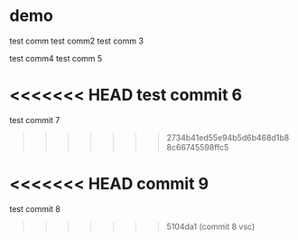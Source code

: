 # demo
test comm
test comm2
test comm 3

test comm4
test comm 5

<<<<<<< HEAD
test commit 6
=======
test commit 7
>>>>>>> 2734b41ed55e94b5d6b468d1b88c66745598ffc5


<<<<<<< HEAD
commit 9
=======
test commit 8
>>>>>>> 5104da1 (commit 8 vsc)
